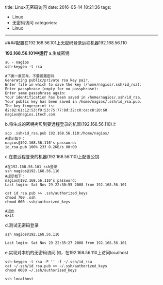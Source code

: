 title: Linux无密码访问
date: 2016-05-14 18:21:36
tags:
- Linux
- 无密码访问
categories:
- Linux
---

####配置在192.168.56.101上无密码登录远程机器192.168.56.110

**192.168.56.101中运行**
a.生成密钥
```shell
su - nagios
ssh-keygen -t rsa

#下面一直回车，不要设置密码
Generating public/private rsa key pair.
Enter file in which to save the key (/home/nagios/.ssh/id_rsa):
Enter passphrase (empty for no passphrase):
Enter same passphrase again:
Your identification has been saved in /home/nagios/.ssh/id_rsa.
Your public key has been saved in /home/nagios/.ssh/id_rsa.pub.
The key fingerprint is:
d2:82:61:12:53:f9:53:75:77:8d:32:c0:ca:c8:20:60 nagios@nagios.itech.com
```
b.将生成的密钥拷贝到要远程登录的机器(192.168.56.110)上
```shell
scp .ssh/id_rsa.pub 192.168.56.110:/home/nagios/
#提示如下：
nagios@192.168.56.110's password:
id_rsa.pub 100% 233 0.2KB/s 00:00
```
c.在要远程登录的机器(192.168.56.110)上配置公钥
```shell
#在192.168.56.101 ssh登录
ssh nagios@192.168.56.110
#提示如下：
nagios@192.168.56.110's password:
Last login: Sat Nov 29 22:30:55 2008 from 192.168.56.101

cat id_rsa.pub >> .ssh/authorized_keys
chmod 700 .ssh
chmod 600 .ssh/authorized_keys

#退出
exit
```

d.测试无密码登录
```shell
ssh nagios@192.168.56.110

Last login: Sat Nov 29 22:35:27 2008 from 192.168.56.101
```

e.实现对本机的无密码访问
如，在192.168.56.110上访问localhost
```shell
ssh-keygen -t rsa -P '' -f ~/.ssh/id_rsa
cat ~/.ssh/id_rsa.pub >> ~/.ssh/authorized_keys
chmod 0600 ~/.ssh/authorized_keys

ssh localhost
```
